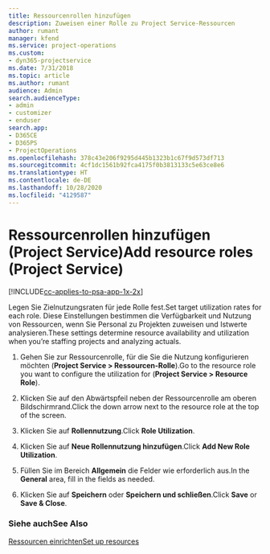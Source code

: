```yaml
---
title: Ressourcenrollen hinzufügen
description: Zuweisen einer Rolle zu Project Service-Ressourcen
author: rumant
manager: kfend
ms.service: project-operations
ms.custom:
- dyn365-projectservice
ms.date: 7/31/2018
ms.topic: article
ms.author: rumant
audience: Admin
search.audienceType:
- admin
- customizer
- enduser
search.app:
- D365CE
- D365PS
- ProjectOperations
ms.openlocfilehash: 378c43e206f9295d445b1323b1c67f9d573df713
ms.sourcegitcommit: 4cf1dc1561b92fca4175f0b3813133c5e63ce8e6
ms.translationtype: HT
ms.contentlocale: de-DE
ms.lasthandoff: 10/28/2020
ms.locfileid: "4129587"
---
```

# <a name="add-resource-roles-project-service"></a><span data-ttu-id="86f69-103">Ressourcenrollen hinzufügen (Project Service)</span><span class="sxs-lookup"><span data-stu-id="86f69-103">Add resource roles (Project Service)</span></span>

[!INCLUDE[cc-applies-to-psa-app-1x-2x](../includes/cc-applies-to-psa-app-1x-2x.md)]

<span data-ttu-id="86f69-104">Legen Sie Zielnutzungsraten für jede Rolle fest.</span><span class="sxs-lookup"><span data-stu-id="86f69-104">Set target utilization rates for each role.</span></span> <span data-ttu-id="86f69-105">Diese Einstellungen bestimmen die Verfügbarkeit und Nutzung von Ressourcen, wenn Sie Personal zu Projekten zuweisen und Istwerte analysieren.</span><span class="sxs-lookup"><span data-stu-id="86f69-105">These settings determine resource availability and utilization when you’re staffing projects and analyzing actuals.</span></span>  
  
1.  <span data-ttu-id="86f69-106">Gehen Sie zur Ressourcenrolle, für die Sie die Nutzung konfigurieren möchten (**Project Service > Ressourcen-Rolle**).</span><span class="sxs-lookup"><span data-stu-id="86f69-106">Go to the resource role you want to configure the utilization for (**Project Service > Resource Role**).</span></span>  
  
2.  <span data-ttu-id="86f69-107">Klicken Sie auf den Abwärtspfeil neben der Ressourcenrolle am oberen Bildschirmrand.</span><span class="sxs-lookup"><span data-stu-id="86f69-107">Click the down arrow next to the resource role at the top of the screen.</span></span>  
  
3.  <span data-ttu-id="86f69-108">Klicken Sie auf **Rollennutzung**.</span><span class="sxs-lookup"><span data-stu-id="86f69-108">Click **Role Utilization**.</span></span>  
  
4.  <span data-ttu-id="86f69-109">Klicken Sie auf **Neue Rollennutzung hinzufügen**.</span><span class="sxs-lookup"><span data-stu-id="86f69-109">Click **Add New Role Utilization**.</span></span>  
  
5.  <span data-ttu-id="86f69-110">Füllen Sie im Bereich **Allgemein** die Felder wie erforderlich aus.</span><span class="sxs-lookup"><span data-stu-id="86f69-110">In the **General** area, fill in the fields as needed.</span></span>  
  
6.  <span data-ttu-id="86f69-111">Klicken Sie auf **Speichern** oder **Speichern und schließen**.</span><span class="sxs-lookup"><span data-stu-id="86f69-111">Click **Save** or **Save & Close**.</span></span>  
  
### <a name="see-also"></a><span data-ttu-id="86f69-112">Siehe auch</span><span class="sxs-lookup"><span data-stu-id="86f69-112">See Also</span></span>  
 [<span data-ttu-id="86f69-113">Ressourcen einrichten</span><span class="sxs-lookup"><span data-stu-id="86f69-113">Set up resources</span></span>](../psa/set-up-resources.md)

